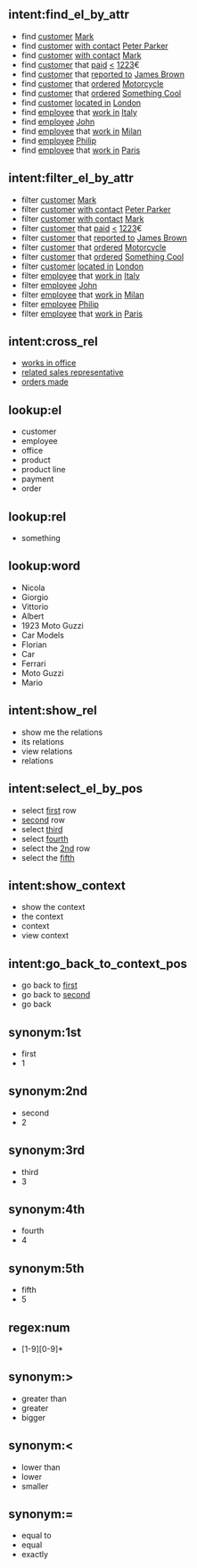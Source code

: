 ## intent:find_el_by_attr
- find [customer](el) [Mark](word)
- find [customer](el) [with contact](attr) [Peter Parker](word)
- find [customer](el) [with contact](attr) [Mark](word)
- find [customer](el) that [paid](attr) [<](num_op) [1223](num)€
- find [customer](el) that [reported to](attr) [James Brown](word)
- find [customer](el) that [ordered](attr) [Motorcycle](word)
- find [customer](el) that [ordered](attr) [Something Cool](word)
- find [customer](el) [located in](attr) [London](word)
- find [employee](el) that [work in](attr) [Italy](word) 
- find [employee](el) [John](word)
- find [employee](el) that [work in](attr) [Milan](word)
- find [employee](el) [Philip](word)
- find [employee](el) that [work in](attr) [Paris](word)

## intent:filter_el_by_attr
- filter [customer](el) [Mark](word)
- filter [customer](el) [with contact](attr) [Peter Parker](word)
- filter [customer](el) [with contact](attr) [Mark](word)
- filter [customer](el) that [paid](attr) [<](num_op) [1223](num)€
- filter [customer](el) that [reported to](attr) [James Brown](word)
- filter [customer](el) that [ordered](attr) [Motorcycle](word)
- filter [customer](el) that [ordered](attr) [Something Cool](word)
- filter [customer](el) [located in](attr) [London](word)
- filter [employee](el) that [work in](attr) [Italy](word) 
- filter [employee](el) [John](word)
- filter [employee](el) that [work in](attr) [Milan](word)
- filter [employee](el) [Philip](word)
- filter [employee](el) that [work in](attr) [Paris](word)

## intent:cross_rel
- [works in office](rel)
- [related sales representative](rel)
- [orders made](rel)

## lookup:el
- customer
- employee
- office
- product
- product line
- payment
- order

## lookup:rel
- something

## lookup:word
- Nicola
- Giorgio
- Vittorio
- Albert
- 1923 Moto Guzzi
- Car Models
- Florian
- Car
- Ferrari
- Moto Guzzi
- Mario

## intent:show_rel
- show me the relations
- its relations
- view relations
- relations

## intent:select_el_by_pos
- select [first](pos) row
- [second](pos) row
- select [third](pos)
- select [fourth](pos)
- select the [2nd](pos) row
- select the [fifth](pos)

## intent:show_context
- show the context
- the context
- context
- view context

## intent:go_back_to_context_pos
- go back to [first](pos)
- go back to [second](pos)
- go back

## synonym:1st
- first
- 1
## synonym:2nd
- second
- 2
## synonym:3rd
- third
- 3
## synonym:4th
- fourth
- 4
## synonym:5th
- fifth
- 5

## regex:num
- [1-9][0-9]*

## synonym:>
- greater than
- greater
- bigger
## synonym:<
- lower than
- lower
- smaller
## synonym:=
- equal to
- equal
- exactly